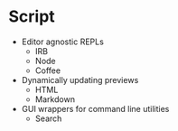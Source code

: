 # Script

* Editor agnostic REPLs
	* IRB
	* Node
	* Coffee
* Dynamically updating previews
	* HTML
	* Markdown
* GUI wrappers for command line utilities
	* Search